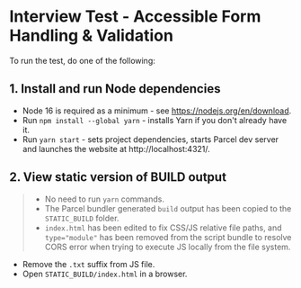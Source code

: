 # Interview Test - Accessible Form Handling & Validation
To run the test, do one of the following:

## 1. Install and run Node dependencies
- Node 16 is required as a minimum - see https://nodejs.org/en/download.
- Run `npm install --global yarn` - installs Yarn if you don't already have it.
- Run `yarn start` - sets project dependencies, starts Parcel dev server and launches the website at http://localhost:4321/.

## 2. View static version of BUILD output
> - No need to run `yarn` commands.
> - The Parcel bundler generated `build` output has been copied to the `STATIC_BUILD` folder.
> - `index.html` has been edited to fix CSS/JS relative file paths, and `type="module"` has been removed from the script bundle to resolve CORS error when trying to execute JS locally from the file system.
- Remove the `.txt` suffix from JS file.
- Open `STATIC_BUILD/index.html` in a browser.
